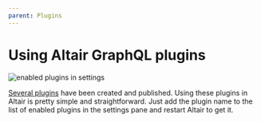 ```yaml
---
parent: Plugins
---
```


# Using Altair GraphQL plugins

![enabled plugins in settings](/assets/img/docs/add-plugin-in-settings.png)

[Several plugins](/docs/plugins/popular-plugins) have been created and published. Using these plugins in Altair is pretty simple and straightforward. Just add the plugin name to the list of enabled plugins in the settings pane and restart Altair to get it.
